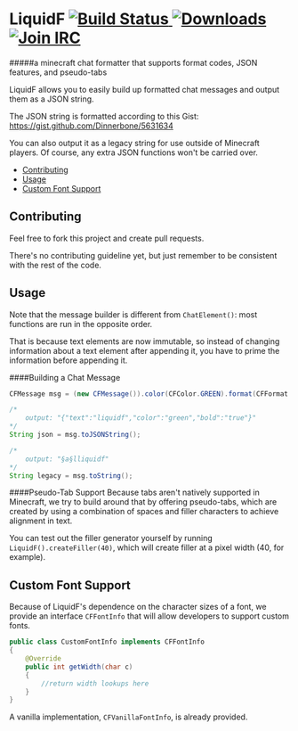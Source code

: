LiquidF [ ![Build Status][build-badge] ][build] [ ![Downloads][dl-badge] ][dl] [ ![Join IRC][irc-badge] ][irc]
======
#####a minecraft chat formatter that supports format codes, JSON features, and pseudo-tabs

LiquidF allows you to easily build up formatted chat messages and output them as a JSON string.

The JSON string is formatted according to this Gist: https://gist.github.com/Dinnerbone/5631634

You can also output it as a legacy string for use outside of Minecraft players.
Of course, any extra JSON functions won't be carried over.

 - [Contributing](#contributing)
 - [Usage](#usage)
 - [Custom Font Support](#custom-font-support)

Contributing
---

Feel free to fork this project and create pull requests.

There's no contributing guideline yet, but just remember to be consistent with the rest of the code.

Usage
---
Note that the message builder is different from `ChatElement()`: most functions are run in the opposite order.

That is because text elements are now immutable, so instead of changing information about a text element after appending it,
you have to prime the information before appending it.

####Building a Chat Message
```java
CFMessage msg = (new CFMessage()).color(CFColor.GREEN).format(CFFormat.BOLD).text("liquidf");

/*
	output: "{"text":"liquidf","color":"green","bold":"true"}"
*/
String json = msg.toJSONString();

/*
	output: "§a§lliquidf"
*/
String legacy = msg.toString();
```

####Pseudo-Tab Support
Because tabs aren't natively supported in Minecraft, we try to build around that by offering pseudo-tabs, which are created by using a combination of spaces and filler characters to achieve alignment in text.

You can test out the filler generator yourself by running `LiquidF().createFiller(40)`, which will create filler at a pixel width (40, for example).

Custom Font Support
---
Because of LiquidF's dependence on the character sizes of a font, we provide an interface `CFFontInfo` that will allow developers to support custom fonts.

```java
public class CustomFontInfo implements CFFontInfo
{
	@Override
	public int getWidth(char c)
	{
		//return width lookups here
	}
}
```

A vanilla implementation, `CFVanillaFontInfo`, is already provided.

[build-badge]: https://img.shields.io/travis/hyperfresh/mc-liquidf.svg?style=flat-square

[build]: https://travis-ci.org/hyperfresh/mc-liquidf

[dl-badge]: https://img.shields.io/github/downloads/hyperfresh/mc-liquidf/latest/total.svg?style=flat-square

[dl]: https://github.com/hyperfresh/mc-liquidf/releases/latest

[irc-badge]: https://img.shields.io/badge/irc-join%20chat-brightgreen.svg?style=flat-square

[irc]: https://webchat.esper.net/?channels=hyperfresh
